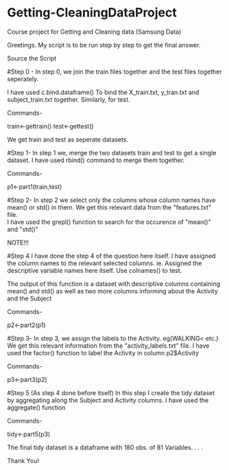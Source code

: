 # Getting-CleaningDataProject
Course project for Getting and Cleaning data (Samsung Data)

Greetings. My script is to be run step by step to get the final answer.

Source the Script

#Step 0 - In step 0, we join the train files together and the test files together seperately. 

I have used c.bind.dataframe() To bind the X_train.txt, y_tran.txt and subject_train.txt together. Similarly, for test.

Commands-

train<-gettrain()
test<-gettest()

We get train and test as seperate datasets.

#Step 1- In step 1 we, merge the two datasets train and test to get a single dataset. 
I have used rbind() command to merge them together.

Commands-

p1<-part1(train,test)

#Step 2- In step 2 we select only the columns whose column names have mean() or std() in them. We get this relevant data from the "features.txt" file.  
I have used the grepl() function to search for the occurence of "mean()" and "std()"

NOTE!!!

#Step 4 I have done the step 4 of the question here itself. I have assigned the column names to the relevant selected columns. ie. Assigned the descriptive variable names here itself. Use colnames() to test.

The output of this function is a dataset with descriptive columns containing mean() and std() as well as two more columns informing about the Activity and the Subject

Commands-

p2<-part2(p1)

#Step 3- In step 3, we assign the labels to the Activity. eg(WALKING< etc.) We get this relevant information from the "activity_labels.txt" file. I have used the factor() function to label the Activity in column p2$Activity

Commands-

p3<-part3(p2)


#Step 5 (As step 4 done before itself) 
In this step I create the tidy dataset by aggregating along the Subject and Activity columns. I have used the aggregate() function

Commands-

tidy<-part5(p3)



The final tidy dataset is a dataframe with 180 obs. of 81 Variables. 
.
.
.

Thank You!


